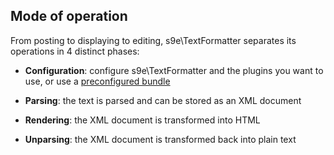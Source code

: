## Mode of operation

From posting to displaying to editing, s9e\\TextFormatter separates its operations in 4 distinct phases:

  * __Configuration__: configure s9e\\TextFormatter and the plugins you want to use, or use a [preconfigured bundle](https://github.com/s9e/TextFormatter/blob/master/docs/Cookbook/Getting_started/Basic_usage/00_ZeroConfig.md)

  * __Parsing__: the text is parsed and can be stored as an XML document

  * __Rendering__: the XML document is transformed into HTML

  * __Unparsing__: the XML document is transformed back into plain text
